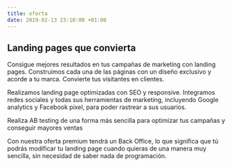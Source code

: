 ```yaml
---
title: oferta
date: 2019-02-13 23:10:00 +01:00
---
```


## Landing pages que convierta

Consigue mejores resultados en tus campañas de marketing con landing pages. Construimos cada una de las páginas con un diseño exclusivo y acorde a tu marca. Convierte tus visitantes en clientes. 

Realizamos landing page optimizadas con SEO y responsive. Integramos redes sociales y todas sus herramientas de marketing, incluyendo Google analytics y Facebook pixel, para poder rastrear a sus usuarios. 

Realiza AB testing de una forma más sencilla para optimizar tus campañas y conseguir mayores ventas

Con nuestra oferta premium tendrá un Back Office, lo que significa que tú podrás modificar tu landing page cuando quieras de una manera muy sencilla, sin necesidad de saber nada de programación. 
